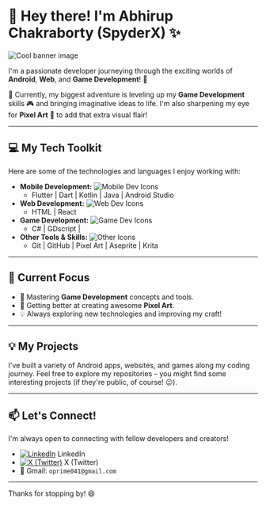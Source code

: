 # 👋 Hey there! I'm Abhirup Chakraborty (SpyderX) ✨

<picture>
  <source media="(prefers-color-scheme: dark)" srcset="[Optional: URL to a cool dark-mode banner image]">
  <source media="(prefers-color-scheme: light)" srcset="[Optional: URL to a cool light-mode banner image]">
  <img align="center" alt="Cool banner image" src="[Optional: URL to a default cool banner image]">
</picture>
<br/>

I'm a passionate developer journeying through the exciting worlds of **Android**, **Web**, and **Game Development**! 🚀

🌱 Currently, my biggest adventure is leveling up my **Game Development** skills 🎮 and bringing imaginative ideas to life. I'm also sharpening my eye for **Pixel Art** 🎨 to add that extra visual flair!

---

## 💻 My Tech Toolkit

Here are some of the technologies and languages I enjoy working with:

* **Mobile Development:** <img src="https://skillicons.dev/icons?i=flutter,dart,kotlin,java,android" alt="Mobile Dev Icons" />
    * Flutter | Dart | Kotlin | Java | Android Studio
* **Web Development:** <img src="https://skillicons.dev/icons?i=html,react" alt="Web Dev Icons" />
    * HTML | React
* **Game Development:** <img src="https://skillicons.dev/icons?i=unity,godot" alt="Game Dev Icons" />
    * C# | GDscript |
* **Other Tools & Skills:** <img src="https://skillicons.dev/icons?i=github,photoshop" alt="Other Icons" />
    * Git | GitHub | Pixel Art | Aseprite | Krita

---

## 🎯 Current Focus

* 🚀 Mastering **Game Development** concepts and tools.
* 🎨 Getting better at creating awesome **Pixel Art**.
* 💡 Always exploring new technologies and improving my craft!

---

## 💡 My Projects

I've built a variety of Android apps, websites, and games along my coding journey. Feel free to explore my repositories – you might find some interesting projects (if they're public, of course! 😉).

---

## 📫 Let's Connect!

I'm always open to connecting with fellow developers and creators!

* <a href="/kongX404" target="https://x.com"><img src="https://skillicons.dev/icons?i=linkedin" alt="LinkedIn"/></a> LinkedIn
* <a href="[Your X Profile URL]" target="https://www.linkedin.com/in/abhirup-chakraborty-7587131a2/"><img src="https://skillicons.dev/icons?i=twitter" alt="X (Twitter)"/></a> X (Twitter)
* 📧 Gmail: `oprime041@gmail.com`

---

Thanks for stopping by! 😄

